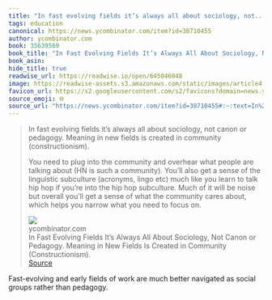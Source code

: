 ```yaml
---
title: "In fast evolving fields it’s always all about sociology, not..."
tags: education
canonical: https://news.ycombinator.com/item?id=38710455
author: ycombinator.com
book: 35639569
book_title: "In Fast Evolving Fields It’s Always All About Sociology, Not Canon or Pedagogy. Meaning in New Fields Is Created in Community (Constructionism)."
book_asin: 
hide_title: true
readwise_url: https://readwise.io/open/645046048
image: https://readwise-assets.s3.amazonaws.com/static/images/article4.6bc1851654a0.png
favicon_url: https://s2.googleusercontent.com/s2/favicons?domain=news.ycombinator.com
source_emoji: 🌐
source_url: "https://news.ycombinator.com/item?id=38710455#:~:text=In%20fast%20evolving,to%20focus%20on."
---
```


> In fast evolving fields it’s always all about sociology, not canon or pedagogy. Meaning in new fields is created in community (constructionism).
> 
> You need to plug into the community and overhear what people are talking about (HN is such a community). You’ll also get a sense of the linguistic subculture (acronyms, lingo etc) much like you learn to talk hip hop if you’re into the hip hop subculture. Much of it will be noise but overall you’ll get a sense of what the community cares about, which helps you narrow what you need to focus on.
> <div class="quoteback-footer"><div class="quoteback-avatar"><img class="mini-favicon" src="https://s2.googleusercontent.com/s2/favicons?domain=news.ycombinator.com"></div><div class="quoteback-metadata"><div class="metadata-inner"><span style="display:none">FROM:</span><div aria-label="ycombinator.com" class="quoteback-author"> ycombinator.com</div><div aria-label="In Fast Evolving Fields It’s Always All About Sociology, Not Canon or Pedagogy. Meaning in New Fields Is Created in Community (Constructionism)." class="quoteback-title"> In Fast Evolving Fields It’s Always All About Sociology, Not Canon or Pedagogy. Meaning in New Fields Is Created in Community (Constructionism).</div></div></div><div class="quoteback-backlink"><a target="_blank" aria-label="go to the full text of this quotation" rel="noopener" href="https://news.ycombinator.com/item?id=38710455#:~:text=In%20fast%20evolving,to%20focus%20on." class="quoteback-arrow"> Source</a></div></div>

Fast-evolving and early fields of work are much better navigated as social groups rather than pedagogy.